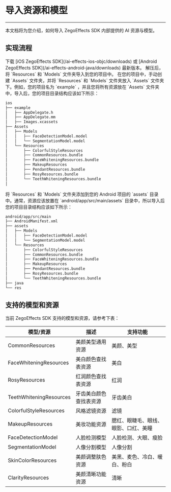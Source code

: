 # 导入资源和模型

- - -

本文档将为您介绍，如何导入 ZegoEffects SDK 内部提供的 AI 资源与模型。

## 实现流程

<Steps>
<Step title="下载资源和模型">
下载 [iOS ZegoEffects SDK](/ai-effects-ios-objc/downloads) 或 [Android ZegoEffects SDK](/ai-effects-android-java/downloads) 最新版本。
</Step>
<Step title="导入资源和模型文件夹">
解压后，将 `Resources` 和 `Models` 文件夹导入到您的项目中。
<Tabs>
<Tab title="iOS">
在您的项目中，手动创建 `Assets` 文件夹，并将 `Resources` 和 `Models` 文件夹放入 `Assets` 文件夹下。例如，您的项目名为 `example` ，并且您将所有资源放在 `Assets` 文件夹中，导入后，您的项目目录结构应该如下所示：

```bash
ios
├── example
│   ├── AppDelegate.h
│   ├── AppDelegate.mm
│   ├── Images.xcassets
├── Assets
│   ├── Models
│   │   ├── FaceDetectionModel.model
│   │   └── SegmentationModel.model
│   └── Resources
│       ├── ColorfulStyleResources
│       ├── CommonResources.bundle
│       ├── FaceWhiteningResources.bundle
│       ├── MakeupResources
│       ├── PendantResources.bundle
│       ├── RosyResources.bundle
│       └── TeethWhiteningResources.bundle
│
```
</Tab>
<Tab title="Android">
将 `Resources` 和 `Models` 文件夹添加到您的 Android 项目的 `assets` 目录中。通常，资源应该放置在 `android/app/src/main/assets` 目录中，所以导入后您的项目目录结构应该如下所示：

```bash
android/app/src/main
├── AndroidManifest.xml
├── assets
│   ├── Models
│   │   ├── FaceDetectionModel.model
│   │   └── SegmentationModel.model
│   └── Resources
│       ├── ColorfulStyleResources
│       ├── CommonResources.bundle
│       ├── FaceWhiteningResources.bundle
│       ├── MakeupResources
│       ├── PendantResources.bundle
│       ├── RosyResources.bundle
│       └── TeethWhiteningResources.bundle
├── java
└── res
```
</Tab>
</Tabs>
</Step>
</Steps>

## 支持的模型和资源

当前 ZegoEffects SDK 支持的模型和资源，请参考下表：

| 模型/资源 | 描述 | 支持功能 |
| --- | --- | --- |
| CommonResources | 美颜美型通用资源 | 美颜、美型 |
| FaceWhiteningResources | 美白颜色查找表资源 | 美白 |
| RosyResources | 红润颜色查找表资源 | 红润 |
| TeethWhiteningResources | 牙齿美白颜色查找表资源 | 牙齿美白 |
| ColorfulStyleResources | 风格滤镜资源 | 滤镜 |
| MakeupResources | 美妆功能资源 | 腮红、眼睫毛、眼线、眼影、口红、美瞳 |
| FaceDetectionModel | 人脸检测模型 | 人脸检测、大眼、瘦脸 |
| SegmentationModel | 人像分割模型 | 人像分割 |
| SkinColorResources | 美颜调整肤色资源 | 美黑、麦色、冷白、暖白、粉白 |
| ClarityResources | 美颜清晰功能资源 | 清晰 |
